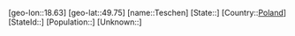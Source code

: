 ﻿---
location: [49.75,18.63]
type: City
tags:
- geo/City


SpocWebEntityId: 34824
isDeleted: false
confidential: public

---
[geo-lon::18.63]
[geo-lat::49.75]
[name::Teschen]
[State::]
[Country::[Poland](geo/Continent/Europe/Poland.md)]
[StateId::]
[Population::]
[Unknown::]

